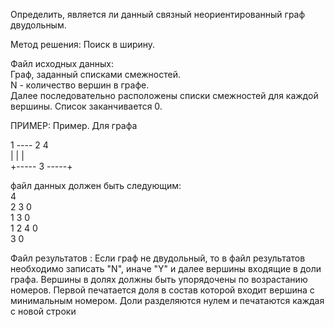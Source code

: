 Определить, является ли данный связный неориентированный граф двудольным.

Метод решения: Поиск в ширину.

Файл исходных данных:  
Граф, заданный списками смежностей.  
N - количество вершин в графе.  
Далее последовательно расположены списки смежностей для каждой вершины. Список заканчивается 0.

ПРИМЕР:
Пример. Для графа

1 ---- 2      4  
|      |      |  
+----- 3 -----+  

файл данных должен быть следующим:  
4  
2 3 0  
1 3 0  
1 2 4 0  
3 0  

Файл результатов :
Если граф не двудольный, то в файл результатов необходимо записать
"N", иначе "Y" и далее вершины входящие в доли графа. Вершины в долях
должны быть упорядочены по возрастанию номеров. Первой печатается доля в
состав которой входит вершина с минимальным номером. Доли разделяются нулем
и печатаются каждая с новой строки
